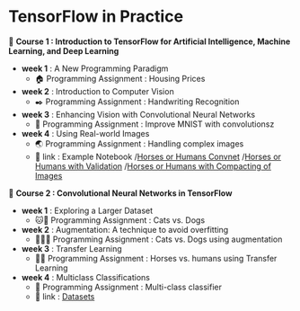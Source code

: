 # TensorFlow in Practice
:pushpin: **Course 1 : Introduction to TensorFlow for Artificial Intelligence, Machine Learning, and Deep Learning**
- **week 1** : A New Programming Paradigm
   - :house: Programming Assignment : Housing Prices
- **week 2** : Introduction to Computer Vision
   - :black_nib:  Programming Assignment : Handwriting Recognition
- **week 3** : Enhancing Vision with Convolutional Neural Networks
   - :muscle: Programming Assignment : Improve MNIST with convolutionsz
- **week 4** : Using Real-world Images
   - :earth_asia: Programming Assignment : Handling complex images
   - :link: link : Example Notebook
      /[Horses or Humans Convnet](https://github.com/lmoroney/dlaicourse/blob/master/Course%201%20-%20Part%208%20-%20Lesson%202%20-%20Notebook.ipynb)
      /[Horses or Humans with Validation](https://github.com/lmoroney/dlaicourse/blob/master/Course%201%20-%20Part%208%20-%20Lesson%203%20-%20Notebook.ipynb)
      /[Horses or Humans with Compacting of Images](https://github.com/lmoroney/dlaicourse/blob/master/Course%201%20-%20Part%208%20-%20Lesson%204%20-%20Notebook.ipynb)
      
:pushpin: **Course 2 : Convolutional Neural Networks in TensorFlow**
- **week 1** : Exploring a Larger Dataset
   - :cat::dog: Programming Assignment : Cats vs. Dogs
- **week 2** : Augmentation: A technique to avoid overfitting
   - :twisted_rightwards_arrows::cat::dog: Programming Assignment : Cats vs. Dogs using augmentation
- **week 3** : Transfer Learning
   - :man::horse: Programming Assignment : Horses vs. humans using Transfer Learning
- **week 4** : Multiclass Classifications
   - :open_hands: Programming Assignment : Multi-class classifier
   - :link: link : [Datasets](https://www.kaggle.com/datamunge/sign-language-mnist/home)
